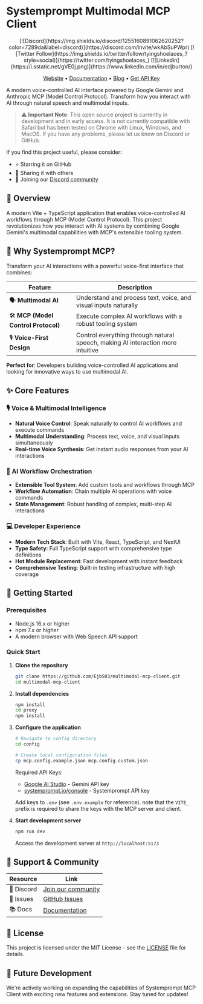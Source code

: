 # Systemprompt Multimodal MCP Client

<div align="center">
[![Discord](https://img.shields.io/discord/1255160891062620252?color=7289da&label=discord)](https://discord.com/invite/wkAbSuPWpr)
[![Twitter Follow](https://img.shields.io/twitter/follow/tyingshoelaces_?style=social)](https://twitter.com/tyingshoelaces_)
[![Linkedin](https://i.sstatic.net/gVE0j.png)](https://www.linkedin.com/in/edjburton/)

[Website](https://systemprompt.io) • [Documentation](https://systemprompt.io/documentation) • [Blog](https://tyingshoelaces.com) • [Get API Key](https://systemprompt.io/console)

</div>

A modern voice-controlled AI interface powered by Google Gemini and Anthropic MCP (Model Control Protocol). Transform how you interact with AI through natural speech and multimodal inputs.

> **⚠️ Important Note**: This open source project is currently in development and in early access. It is not currently compatible with Safari but has been tested on Chrome with Linux, Windows, and MacOS. If you have any problems, please let us know on Discord or GitHub.

If you find this project useful, please consider:

- ⭐ Starring it on GitHub
- 🔄 Sharing it with others
- 💬 Joining our [Discord community](https://discord.com/invite/wkAbSuPWpr)

## 🌟 Overview

A modern Vite + TypeScript application that enables voice-controlled AI workflows through MCP (Model Control Protocol). This project revolutionizes how you interact with AI systems by combining Google Gemini's multimodal capabilities with MCP's extensible tooling system.

## 🎯 Why Systemprompt MCP?

Transform your AI interactions with a powerful voice-first interface that combines:

| Feature                             | Description                                                                     |
| ----------------------------------- | ------------------------------------------------------------------------------- |
| 🗣️ **Multimodal AI**                | Understand and process text, voice, and visual inputs naturally                 |
| 🛠️ **MCP (Model Control Protocol)** | Execute complex AI workflows with a robust tooling system                       |
| 🎙️ **Voice-First Design**           | Control everything through natural speech, making AI interaction more intuitive |

**Perfect for**: Developers building voice-controlled AI applications and looking for innovative ways to use multimodal AI.

## ✨ Core Features

### 🎙️ Voice & Multimodal Intelligence

- **Natural Voice Control**: Speak naturally to control AI workflows and execute commands
- **Multimodal Understanding**: Process text, voice, and visual inputs simultaneously
- **Real-time Voice Synthesis**: Get instant audio responses from your AI interactions

### 🔄 AI Workflow Orchestration

- **Extensible Tool System**: Add custom tools and workflows through MCP
- **Workflow Automation**: Chain multiple AI operations with voice commands
- **State Management**: Robust handling of complex, multi-step AI interactions

### 💻 Developer Experience

- **Modern Tech Stack**: Built with Vite, React, TypeScript, and NextUI
- **Type Safety**: Full TypeScript support with comprehensive type definitions
- **Hot Module Replacement**: Fast development with instant feedback
- **Comprehensive Testing**: Built-in testing infrastructure with high coverage

## 🚀 Getting Started

### Prerequisites

- Node.js 16.x or higher
- npm 7.x or higher
- A modern browser with Web Speech API support

### Quick Start

1. **Clone the repository**

   ```bash
   git clone https://github.com/Ejb503/multimodal-mcp-client.git
   cd multimodal-mcp-client
   ```

2. **Install dependencies**

   ```bash
   npm install
   cd proxy
   npm install
   ```

3. **Configure the application**

   ```bash
   # Navigate to config directory
   cd config

   # Create local configuration files
   cp mcp.config.example.json mcp.config.custom.json
   ```

   Required API Keys:

   - [Google AI Studio](https://ai.google.dev/gemini-api/docs) - Gemini API key
   - [systemprompt.io/console](https://systemprompt.io/console) - Systemprompt API key

   Add keys to `.env` (see `.env.example` for reference). note that the `VITE_` prefix is required to share the keys with the MCP server and client.

4. **Start development server**
   ```bash
   npm run dev
   ```
   Access the development server at `http://localhost:5173`

## 🤝 Support & Community

| Resource   | Link                                                                    |
| ---------- | ----------------------------------------------------------------------- |
| 💬 Discord | [Join our community](https://discord.com/invite/wkAbSuPWpr)             |
| 🐛 Issues  | [GitHub Issues](https://github.com/Ejb503/multimodal-mcp-client/issues) |
| 📚 Docs    | [Documentation](https://systemprompt.io/documentation)                  |

## 📄 License

This project is licensed under the MIT License - see the [LICENSE](LICENSE) file for details.

## 🔮 Future Development

We're actively working on expanding the capabilities of Systemprompt MCP Client with exciting new features and extensions. Stay tuned for updates!
